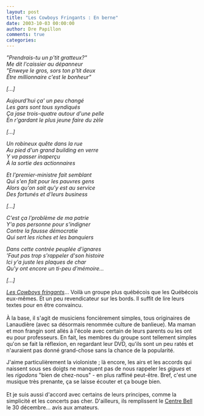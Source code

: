 ```yaml
---
layout: post
title: "Les Cowboys Fringants : En berne"
date: 2003-10-03 00:00:00
author: Dre Papillon
comments: true
categories: 
---
```



*"Prendrais-tu un p'tit gratteux?"<BR>Me dit l'caissier au dépanneur<BR>"Enweye le gros, sors ton p'tit deux<BR>Être millionnaire c'est le bonheur"*

*[...]*

*Aujourd'hui ça' un peu changé<BR>Les gars sont tous syndiqués<BR>Ça jase trois-quatre autour d'une pelle<BR>En r'gardant le plus jeune faire du zèle*

*[...]*

*Un robineux quête dans la rue<BR>Au pied d'un grand building en verre<BR>Y va passer inaperçu<BR>À la sortie des actionnaires*

*Et l'premier-ministre fait semblant<BR>Qui s'en fait pour les pauvres gens<BR>Alors qu'on sait qu'y est au service<BR>Des fortunés et d'leurs business*

*[...]*

*C'est ça l'problème de ma patrie<BR>Y'a pas personne pour s'indigner<BR>Contre la fausse démocratie<BR>Qui sert les riches et les banquiers*

*Dans cette contrée peuplée d'ignares<BR>'Faut pas trop s'rappeler d'son histoire<BR>Ici y'a juste les plaques de char<BR>Qu'y ont encore un ti-peu d'mémoire...*

*[...]*

*[Les Cowboys fringants](http://www.cowboysfringants.com/)*...  Voilà un groupe plus québécois que les Québécois eux-mêmes.  Et un peu revendicateur sur les bords.  Il suffit de lire leurs textes pour en être convaincu.<BR><BR>À la base, il s'agit de musiciens foncièrement simples, tous originaires de Lanaudière (avec sa désormais renommée culture de banlieue).  Ma maman et mon frangin sont allés à l'école avec certain de leurs parents ou les ont eu pour professeurs.  En fait, les membres du groupe sont tellement simples qu'on se fait la réflexion, en regardant leur DVD, qu'ils sont un peu ratés et n'auraient pas donné grand-chose sans la chance de la popularité.

J'aime particulièrement la violoniste ; là encore, les airs et les accords qui naissent sous ses doigts ne manquent pas de nous rappeler les *gigues* et les *rigodons* "bien de chez-nous" - en plus raffiné peut-être.  Bref, c'est une musique très prenante, ça se laisse écouter et ça bouge bien.<BR><BR>Et je suis aussi d'accord avec certains de leurs principes, comme la simplicité et les concerts pas cher.  D'ailleurs, ils remplissent le [Centre Bell](http://www.centrebell.ca/) le 30 décembre...  avis aux amateurs.

